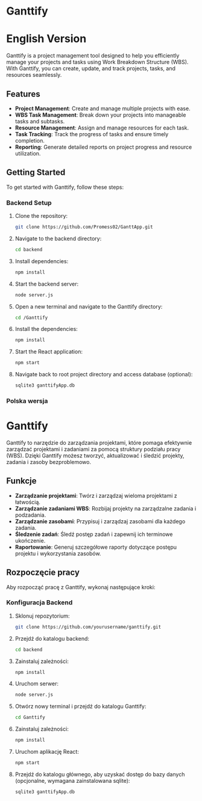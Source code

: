 # Ganttify

# English Version

Ganttify is a project management tool designed to help you efficiently manage your projects and tasks using Work Breakdown Structure (WBS). With Ganttify, you can create, update, and track projects, tasks, and resources seamlessly.

## Features

- **Project Management**: Create and manage multiple projects with ease.
- **WBS Task Management**: Break down your projects into manageable tasks and subtasks.
- **Resource Management**: Assign and manage resources for each task.
- **Task Tracking**: Track the progress of tasks and ensure timely completion.
- **Reporting**: Generate detailed reports on project progress and resource utilization.

## Getting Started

To get started with Ganttify, follow these steps:

### Backend Setup

1. Clone the repository:
   ```sh
   git clone https://github.com/Promess02/GanttApp.git
   ```
2. Navigate to the backend directory:
   ```sh
   cd backend
   ```
3. Install dependencies:
   ```sh
   npm install
   ```
4. Start the backend server:
   ```sh
   node server.js
   ```
5. Open a new terminal and navigate to the Ganttify directory:
   ```sh
   cd /Ganttify
   ```
6. Install the dependencies:
   ```sh
   npm install
   ```
7. Start the React application:
   ```sh
   npm start
   ```
8. Navigate back to root project directory and access database (optional):
   ```sh
   sqlite3 ganttifyApp.db
   ```
   
### Polska wersja

# Ganttify

Ganttify to narzędzie do zarządzania projektami, które pomaga efektywnie zarządzać projektami i zadaniami za pomocą struktury podziału pracy (WBS). Dzięki Ganttify możesz tworzyć, aktualizować i śledzić projekty, zadania i zasoby bezproblemowo.

## Funkcje

- **Zarządzanie projektami**: Twórz i zarządzaj wieloma projektami z łatwością.
- **Zarządzanie zadaniami WBS**: Rozbijaj projekty na zarządzalne zadania i podzadania.
- **Zarządzanie zasobami**: Przypisuj i zarządzaj zasobami dla każdego zadania.
- **Śledzenie zadań**: Śledź postęp zadań i zapewnij ich terminowe ukończenie.
- **Raportowanie**: Generuj szczegółowe raporty dotyczące postępu projektu i wykorzystania zasobów.

## Rozpoczęcie pracy

Aby rozpocząć pracę z Ganttify, wykonaj następujące kroki:

### Konfiguracja Backend

1. Sklonuj repozytorium:
   ```sh
   git clone https://github.com/yourusername/ganttify.git
   ```
2. Przejdź do katalogu backend:
    ```sh
    cd backend
    ```
3. Zainstaluj zależności:
    ```sh
    npm install
    ```
4. Uruchom serwer:
    ```sh
    node server.js
    ```
5. Otwórz nowy terminal i przejdź do katalogu Ganttify:
    ```sh
    cd Ganttify
    ```
6. Zainstaluj zależności:
    ```sh
    npm install
    ```
7. Uruchom aplikację React:
    ```sh
    npm start
    ```
8. Przejdź do katalogu głównego, aby uzyskać dostęp do bazy danych (opcjonalne, wymagana zainstalowana sqlite):
    ```sh
    sqlite3 ganttifyApp.db
    ```